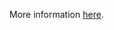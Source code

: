 More information [here](https://docs.prismacloud.io/en/enterprise-edition/policy-reference/aws-policies/aws-general-policies/ensure-aws-memorydb-data-is-encrypted-in-transit).
